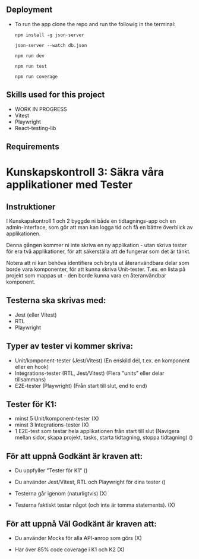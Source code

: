 ## Deployment
* To run the app clone the repo and run the followig in the terminal: 
  ```
  npm install -g json-server
  ```
  ```
  json-server --watch db.json
  ```
  ```
  npm run dev
  ```
  ```
  npm run test
  ```
  ```
  npm run coverage
  ```

## Skills used for this project
* WORK IN PROGRESS
* Vitest
* Playwright
* React-testing-lib

## Requirements

# Kunskapskontroll 3: Säkra våra applikationer med Tester

## Instruktioner
I Kunskapskontroll 1 och 2 byggde ni både en tidtagnings-app och en admin-interface, som gör att man kan logga tid och få en bättre överblick av applikationen.

Denna gången kommer ni inte skriva en ny applikation - utan skriva tester för era två applikationer, för att säkerställa att de fungerar som det är tänkt.

Notera att ni kan behöva identifiera och bryta ut återanvändbara delar som borde vara komponenter, för att kunna skriva Unit-tester. 
T.ex. en lista på projekt som mappas ut - den borde kunna vara en återanvändbar komponent.

## Testerna ska skrivas med:
- Jest (eller Vitest)
- RTL
- Playwright

## Typer av tester vi kommer skriva:
- Unit/komponent-tester (Jest/Vitest)
  (En enskild del, t.ex. en komponent eller en hook)
- Integrations-tester (RTL, Jest/Vitest)
  (Flera "units" eller delar tillsammans)
- E2E-tester (Playwright)
  (Från start till slut, end to end)

## Tester för K1:
- minst 5 Unit/komponent-tester (X)
- minst 3 Integrations-tester (X)
- 1 E2E-test som testar hela applikationen från start till slut
  (Navigera mellan sidor, skapa projekt, tasks, starta tidtagning, stoppa tidtagning) ()

## För att uppnå Godkänt är kraven att:
- Du uppfyller "Tester för K1" ()

- Du använder Jest/Vitest, RTL och Playwright för dina tester ()

- Testerna går igenom (naturligtvis) (X)

- Testerna faktiskt testar något (och inte är tomma statements). (X)

## För att uppnå Väl Godkänt är kraven att:
- Du använder Mocks för alla API-anrop som görs (X)

- Har över 85% code coverage i K1 och K2 (X)
